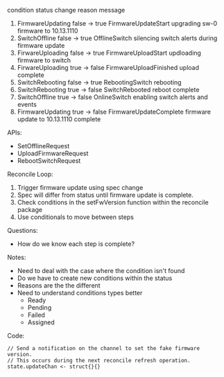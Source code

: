 condition status change reason message 
1. FirmwareUpdating false -> true FirmwareUpdateStart upgrading sw-0 firmware to 10.13.1110 
2. SwitchOffline false -> true OfflineSwitch silencing switch alerts during firmware update 
3. FirwareUploading false -> true FirmwareUploadStart updloading firmware to switch 
4. FirwareUploading true -> false FirmwareUploadFinished upload complete 
5. SwitchRebooting false -> true RebootingSwitch rebooting 
6. SwitchRebooting true -> false SwitchRebooted reboot complete 
7. SwitchOffline true -> false OnlineSwitch enabling switch alerts and events 
8. FirmwareUpdating true -> false FirmwareUpdateComplete firmware update to 10.13.1110 complete

APIs:
- SetOfflineRequest
- UploadFirmwareRequest
- RebootSwitchRequest

Reconcile Loop:
1. Trigger firmware update using spec change
2. Spec will differ from status until firmware update is complete. 
3. Check conditions in the setFwVersion function within the reconcile package
4. Use conditionals to move between steps

Questions:
- How do we know each step is complete?

Notes: 
- Need to deal with the case where the condition isn't found
- Do we have to create new conditions within the status
- Reasons are the the different 
- Need to understand conditions types better
	- Ready
	- Pending
	- Failed
	- Assigned



Code:
```
// Send a notification on the channel to set the fake firmware version.
// This occurs during the next reconcile refresh operation.
state.updateChan <- struct{}{}
```